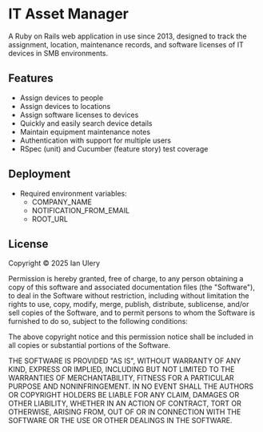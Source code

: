 # IT Asset Manager
A Ruby on Rails web application in use since 2013, designed to track the assignment, location, maintenance records, and software licenses of IT devices in SMB environments.

## Features
- Assign devices to people
- Assign devices to locations
- Assign software licenses to devices
- Quickly and easily search device details
- Maintain equipment maintenance notes
- Authentication with support for multiple users
- RSpec (unit) and Cucumber (feature story) test coverage

## Deployment
- Required environment variables:
    - COMPANY_NAME
    - NOTIFICATION_FROM_EMAIL
    - ROOT_URL

## License
Copyright © 2025 Ian Ulery

Permission is hereby granted, free of charge, to any person obtaining a copy of this software and associated documentation files (the "Software"), to deal in the Software without restriction, including without limitation the rights to use, copy, modify, merge, publish, distribute, sublicense, and/or sell copies of the Software, and to permit persons to whom the Software is furnished to do so, subject to the following conditions:

The above copyright notice and this permission notice shall be included in all copies or substantial portions of the Software.

THE SOFTWARE IS PROVIDED "AS IS", WITHOUT WARRANTY OF ANY KIND, EXPRESS OR IMPLIED, INCLUDING BUT NOT LIMITED TO THE WARRANTIES OF MERCHANTABILITY, FITNESS FOR A PARTICULAR PURPOSE AND NONINFRINGEMENT. IN NO EVENT SHALL THE AUTHORS OR COPYRIGHT HOLDERS BE LIABLE FOR ANY CLAIM, DAMAGES OR OTHER LIABILITY, WHETHER IN AN ACTION OF CONTRACT, TORT OR OTHERWISE, ARISING FROM, OUT OF OR IN CONNECTION WITH THE SOFTWARE OR THE USE OR OTHER DEALINGS IN THE SOFTWARE.
